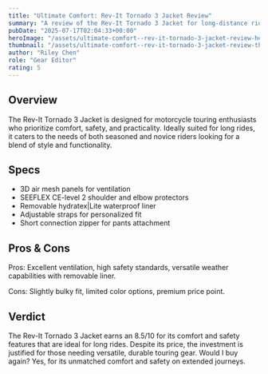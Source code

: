 ```yaml
---
title: "Ultimate Comfort: Rev-It Tornado 3 Jacket Review"
summary: "A review of the Rev-It Tornado 3 Jacket for long-distance riders."
pubDate: "2025-07-17T02:04:33+00:00"
heroImage: "/assets/ultimate-comfort--rev-it-tornado-3-jacket-review-hero.jpg"
thumbnail: "/assets/ultimate-comfort--rev-it-tornado-3-jacket-review-thumb.jpg"
author: "Riley Chen"
role: "Gear Editor"
rating: 5
---
```


<h2>Overview</h2>
<p>The Rev-It Tornado 3 Jacket is designed for motorcycle touring enthusiasts who prioritize comfort, safety, and practicality. Ideally suited for long rides, it caters to the needs of both seasoned and novice riders looking for a blend of style and functionality.</p>
<h2>Specs</h2>
<ul>
  <li>3D air mesh panels for ventilation</li>
  <li>SEEFLEX CE-level 2 shoulder and elbow protectors</li>
  <li>Removable hydratex|Lite waterproof liner</li>
  <li>Adjustable straps for personalized fit</li>
  <li>Short connection zipper for pants attachment</li>
</ul>
<h2>Pros & Cons</h2>
<p>Pros: Excellent ventilation, high safety standards, versatile weather capabilities with removable liner.</p>
<p>Cons: Slightly bulky fit, limited color options, premium price point.</p>
<h2>Verdict</h2>
<p>The Rev-It Tornado 3 Jacket earns an 8.5/10 for its comfort and safety features that are ideal for long rides. Despite its price, the investment is justified for those needing versatile, durable touring gear. Would I buy again? Yes, for its unmatched comfort and safety on extended journeys.</p>
